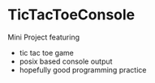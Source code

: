 # TicTacToeConsole

Mini Project featuring
* tic tac toe game
* posix based console output
* hopefully good programming practice

